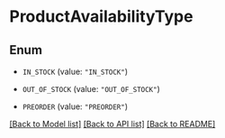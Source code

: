 # ProductAvailabilityType

## Enum


* `IN_STOCK` (value: `"IN_STOCK"`)

* `OUT_OF_STOCK` (value: `"OUT_OF_STOCK"`)

* `PREORDER` (value: `"PREORDER"`)


[[Back to Model list]](../README.md#documentation-for-models) [[Back to API list]](../README.md#documentation-for-api-endpoints) [[Back to README]](../README.md)


